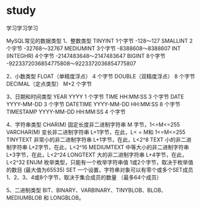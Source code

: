 # study
学习学习学习


MySQL常见的数据类型
1、整数类型
TINYINT    		1个字节   	-128〜127
SMALLINT		2个宇节		-32768〜32767
MEDIUMINT		3个字节		-8388608〜8388607
INT (INTEGHR)	4个字节		-2147483648〜2147483647
BIGINT			8个字节		-9223372036854775808〜9223372036854775807

2、小数类型
FLOAT（单精度浮点） 	4 个字节
DOUBLE（双精度浮点）	8 个字节
DECIMAL（定点类型）	M+2 个字节

3、日期和时间类型
YEAR			YYYY 					1 个字节
TIME 			HH:MM:SS 				3 个字节
DATE 			YYYY-MM-DD 				3 个字节
DATETIME		YYYY-MM-DD HH:MM:SS 	8 个字节
TIMESTAMP		YYYY-MM-DD HH:MM:SS 	4 个字节

4、字符串类型
CHAR(M)		固定长度非二进制字符串	M 字节，1<=M<=255
VARCHAR(M)	变长非二进制字符串		L+1字节，在此，L< = M和 1<=M<=255
TINYTEXT	非常小的非二进制字符串	L+1字节，在此，L<2^8
TEXT		小的非二进制字符串		L+2字节，在此，L<2^16
MEDIUMTEXT	中等大小的非二进制字符串	L+3字节，在此，L<2^24
LONGTEXT	大的非二进制字符串		L+4字节，在此，L<2^32
ENUM		枚举类型，只能有一个枚举字符串值	1或2个字节，取决于枚举值的数目 (最大值为65535)
SET			一个设置，字符串对象可以有零个或多个SET成员1、2、3、4或8个字节，取决于集合成员的数量				（最多64个成员）

5、二进制类型
BIT、BINARY、VARBINARY、TINYBLOB、BLOB、MEDIUMBLOB 和 LONGBLOB。

